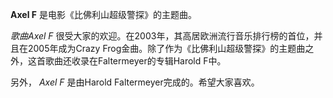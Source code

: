 

**Axel F** 是电影《比佛利山超级警探》的主题曲。

_歌曲Axel F_ 很受大家的欢迎。在2003年，其高居欧洲流行音乐排行榜的首位，并且在2005年成为Crazy
Frog金曲。除了作为《比佛利山超级警探》的主题曲之外，这首歌曲还收录在Faltermeyer的专辑Harold F中。

另外， _Axel F_ 是由Harold Faltermeyer完成的。希望大家喜欢。

